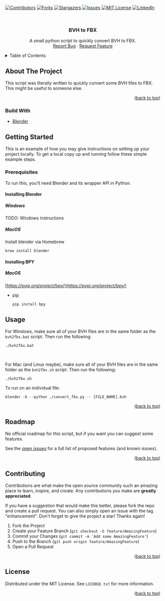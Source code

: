 <div id="top"></div>
<!--
*** Thanks for checking out the Best-README-Template. If you have a suggestion
*** that would make this better, please fork the repo and create a pull request
*** or simply open an issue with the tag "enhancement".
*** Don't forget to give the project a star!
*** Thanks again! Now go create something AMAZING! :D
-->

<!-- PROJECT SHIELDS -->
<!--
*** I'm using markdown "reference style" links for readability.
*** Reference links are enclosed in brackets [ ] instead of parentheses ( ).
*** See the bottom of this document for the declaration of the reference variables
*** for contributors-url, forks-url, etc. This is an optional, concise syntax you may use.
*** https://www.markdownguide.org/basic-syntax/#reference-style-links
-->

[![Contributors][contributors-shield]][contributors-url]
[![Forks][forks-shield]][forks-url]
[![Stargazers][stars-shield]][stars-url]
[![Issues][issues-shield]][issues-url]
[![MIT License][license-shield]][license-url]
[![LinkedIn][linkedin-shield]][linkedin-url]

<!-- PROJECT LOGO -->
<br />
<div align="center">
<h3 align="center">BVH to FBX</h3>

  <p align="center">
    A small python script to quickly convert BVH to FBX.
    <br />
    <a href="https://github.com/mcsantiago/bvh2fbx/issues">Report Bug</a>
    ·
    <a href="https://github.com/mcsantiago/bvh2fbx/issues">Request Feature</a>
  </p>
</div>

<!-- TABLE OF CONTENTS -->
<details>
  <summary>Table of Contents</summary>
  <ol>
    <li>
      <a href="#about-the-project">About The Project</a>
      <ul>
        <li><a href="#built-with">Built With</a></li>
      </ul>
    </li>
    <li>
      <a href="#getting-started">Getting Started</a>
      <ul>
        <li><a href="#prerequisites">Prerequisites</a></li>
      </ul>
    </li>
    <li><a href="#usage">Usage</a></li>
    <li><a href="#roadmap">Roadmap</a></li>
    <li><a href="#contributing">Contributing</a></li>
    <li><a href="#license">License</a></li>
  </ol>
</details>

<!-- ABOUT THE PROJECT -->

## About The Project

This script was literally written to quickly convert some BVH files to FBX. This might be useful to someone else.

<p align="right">(<a href="#top">back to top</a>)</p>

### Build With

- [Blender](https://www.blender.org/)

<!-- GETTING STARTED -->

## Getting Started

This is an example of how you may give instructions on setting up your project locally.
To get a local copy up and running follow these simple example steps.

### Prerequisites

To run this, you'll need Blender and its wrapper API in Python.

#### Installing Blender

##### Windows

TODO: Windows instructions

##### MacOS

Install blender via Homebrew

```
brew install blender
```

#### Installing BPY

##### MacOS

[https://pypi.org/project/bpy/](https://pypi.org/project/bpy/)

- pip
  ```sh
  pip install bpy
  ```

<!-- USAGE EXAMPLES -->

## Usage

For Windows, make sure all of your BVH files are in the same folder as the `bvh2fbx.bat` script. Then run the following:

```
./bvh2fbx.bat
```

<br>

For Mac (and Linux maybe), make sure all of your BVH files are in the same folder as the `bvh2fbx.sh` script. Then run the following:

```
./bvh2fbx.sh
```

To run on an individual file:

```
blender -b --python ./convert_fbx.py -- [FILE_NAME].bvh
```

<p align="right">(<a href="#top">back to top</a>)</p>

<!-- ROADMAP -->

## Roadmap

No official roadmap for this script, but if you want you can suggest some features.

See the [open issues](https://github.com/mcsantiago/bvh2fbx/issues) for a full list of proposed features (and known issues).

<p align="right">(<a href="#top">back to top</a>)</p>

<!-- CONTRIBUTING -->

## Contributing

Contributions are what make the open source community such an amazing place to learn, inspire, and create. Any contributions you make are **greatly appreciated**.

If you have a suggestion that would make this better, please fork the repo and create a pull request. You can also simply open an issue with the tag "enhancement".
Don't forget to give the project a star! Thanks again!

1. Fork the Project
2. Create your Feature Branch (`git checkout -b feature/AmazingFeature`)
3. Commit your Changes (`git commit -m 'Add some AmazingFeature'`)
4. Push to the Branch (`git push origin feature/AmazingFeature`)
5. Open a Pull Request

<p align="right">(<a href="#top">back to top</a>)</p>

<!-- LICENSE -->

## License

Distributed under the MIT License. See `LICENSE.txt` for more information.

<p align="right">(<a href="#top">back to top</a>)</p>

<!-- MARKDOWN LINKS & IMAGES -->
<!-- https://www.markdownguide.org/basic-syntax/#reference-style-links -->

[contributors-shield]: https://img.shields.io/github/contributors/mcsantiago/bvh2fbx.svg?style=for-the-badge
[contributors-url]: https://github.com/mcsantiago/bvh2fbx/graphs/contributors
[forks-shield]: https://img.shields.io/github/forks/mcsantiago/bvh2fbx.svg?style=for-the-badge
[forks-url]: https://github.com/mcsantiago/bvh2fbx/network/members
[stars-shield]: https://img.shields.io/github/stars/mcsantiago/bvh2fbx.svg?style=for-the-badge
[stars-url]: https://github.com/mcsantiago/bvh2fbx/stargazers
[issues-shield]: https://img.shields.io/github/issues/mcsantiago/bvh2fbx.svg?style=for-the-badge
[issues-url]: https://github.com/mcsantiago/bvh2fbx/issues
[license-shield]: https://img.shields.io/github/license/mcsantiago/bvh2fbx.svg?style=for-the-badge
[license-url]: https://github.com/mcsantiago/bvh2fbx/blob/main/LICENSE.txt
[linkedin-shield]: https://img.shields.io/badge/-LinkedIn-black.svg?style=for-the-badge&logo=linkedin&colorB=555
[linkedin-url]: https://linkedin.com/in/matthew-santiago
[product-screenshot]: images/screenshot.png
